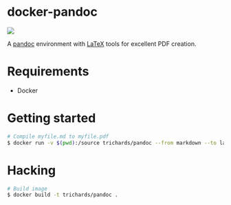 # docker-pandoc

[![](https://images.microbadger.com/badges/image/trichards/pandoc.svg)](https://microbadger.com/images/trichards/pandoc)

A [pandoc][pandoc] environment with [LaTeX][latex] tools for excellent PDF creation.

# Requirements

 - Docker

# Getting started

```bash
# Compile myfile.md to myfile.pdf
$ docker run -v $(pwd):/source trichards/pandoc --from markdown --to latex -o myfile.pdf myfile.md
```

# Hacking

```bash
# Build image
$ docker build -t trichards/pandoc .
```

[latex]: https://www.latex-project.org/
[pandoc]: https://pandoc.org/
